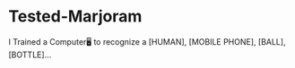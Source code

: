 # Tested-Marjoram
I Trained a Computer🖥️ to recognize a [HUMAN], [MOBILE PHONE], [BALL], [BOTTLE]...
